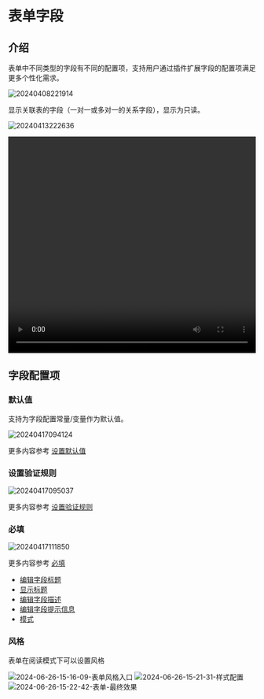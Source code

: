 # 表单字段

## 介绍

表单中不同类型的字段有不同的配置项，支持用户通过插件扩展字段的配置项满足更多个性化需求。

![20240408221914](https://static-docs.nocobase.com/20240408221914.png)

显示关联表的字段（一对一或多对一的关系字段），显示为只读。

![20240413222636](https://static-docs.nocobase.com/20240413222636.png)

   <video width="100%" height="440" controls>
      <source src="https://static-docs.nocobase.com/20240413223027.mp4" type="video/mp4">
    </video>

## 字段配置项

### 默认值

支持为字段配置常量/变量作为默认值。

![20240417094124](https://static-docs.nocobase.com/20240417094124.png)

更多内容参考 [设置默认值](/handbook/ui/fields/field-settings/default-value)

### 设置验证规则

![20240417095037](https://static-docs.nocobase.com/20240417095037.png)

更多内容参考 [设置验证规则](/handbook/ui/fields/field-settings/validation-rules)

### 必填

![20240417111850](https://static-docs.nocobase.com/20240417111850.png)

更多内容参考 [必填](/handbook/ui/fields/field-settings/required)

- [编辑字段标题](/handbook/ui/fields/field-settings/edit-title)
- [显示标题](/handbook/ui/fields/field-settings/display-title)
- [编辑字段描述](/handbook/ui/fields/field-settings/edit-description)
- [编辑字段提示信息](/handbook/ui/fields/field-settings/edit-tooltip)
- [模式](/handbook/ui/fields/field-settings/pattern)

### 风格

表单在阅读模式下可以设置风格

![2024-06-26-15-16-09-表单风格入口](https://static-docs.nocobase.com/2024-06-26-15-16-09-表单风格入口.png)
![2024-06-26-15-21-31-样式配置](https://static-docs.nocobase.com/2024-06-26-15-21-31-样式配置.png)
![2024-06-26-15-22-42-表单-最终效果](https://static-docs.nocobase.com/2024-06-26-15-22-42-表单-最终效果.png)
